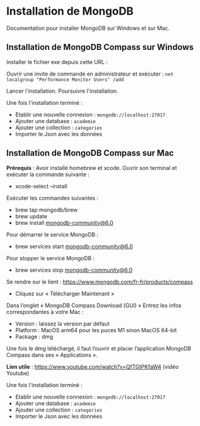 # Installation de MongoDB

Documentation pour installer MongoDB sur Windows et sur Mac.

## Installation de MongoDB Compass sur Windows

Installer le fichier exe depuis cette URL :

Ouvrir une invite de commande en administrateur et exécuter : 
`net localgroup "Performance Monitor Users" /add`

Lancer l'installation.
Poursuivre l'installation.

Une fois l'installation terminé :
- Etablir une nouvelle connexion : `mongodb://localhost:27017`
- Ajouter une database : `academie`
- Ajouter une collection : `categories`
- Importer le Json avec les données 


## Installation de MongoDB Compass sur Mac

**Prérequis** :
Avoir installé homebrew et xcode.
Ouvrir son terminal et exécuter la commande suivante :
-	xcode-select –install

Exécuter les commandes suivantes :
-	brew tap mongodb/brew
-	brew update
-	brew install mongodb-community@6.0

Pour démarrer le service MongoDB :
-	brew services start mongodb-community@6.0

Pour stopper le service MongoDB :
-	brew services stop mongodb-community@6.0

Se rendre sur le lient : https://www.mongodb.com/fr-fr/products/compass
-	Cliquez sur « Télécharger Maintenant »

Dans l’onglet « MongoDB Compass Download (GUI) »
Entrez les infos correspondantes à votre Mac : 
-	Version : laissez la version par défaut 
-	Platform : MacOS arm64 pour les puces M1 sinon MacOS 64-bit
-	Package : dmg

Une fois le dmg téléchargé, il faut l’ouvrir et placer l’application MongoDB Compass dans ses « Applications ».

**Lien utile** :
https://www.youtube.com/watch?v=QfTGtPKfaW4 (vidéo Youtube)

Une fois l'installation terminé :
- Etablir une nouvelle connexion : `mongodb://localhost:27017`
- Ajouter une database : `academie`
- Ajouter une collection : `categories`
- Importer le Json avec les données 

